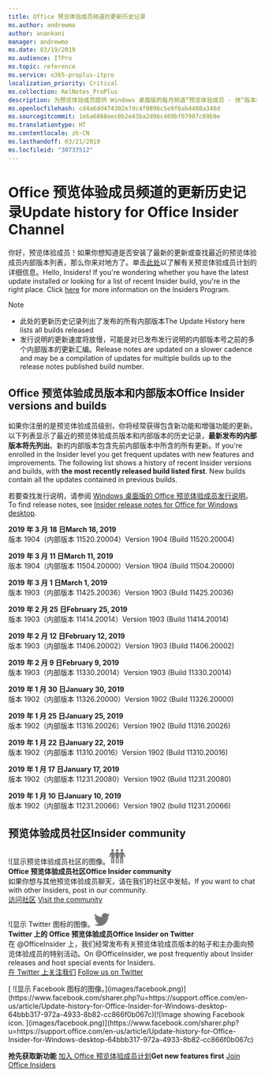 ```yaml
---
title: Office 预览体验成员频道的更新历史记录
ms.author: andrewmo
author: anankani
manager: andrewmo
ms.date: 03/19/2019
ms.audience: ITPro
ms.topic: reference
ms.service: o365-proplus-itpro
localization_priority: Critical
ms.collection: RelNotes_ProPlus
description: 为预览体验成员提供 Windows 桌面版的每月频道“预览体验成员 - 快”版本的更新历史记录
ms.openlocfilehash: cd4a6dd474302e7dc4f0896c5e9f6ab4480a340d
ms.sourcegitcommit: 1e6a6868eec0b2e43ba2d06c469bf07907c89b9e
ms.translationtype: HT
ms.contentlocale: zh-CN
ms.lasthandoff: 03/21/2019
ms.locfileid: "30737512"
---
```

# <a name="update-history-for-office-insider-channel"></a><span data-ttu-id="0d67f-103">Office 预览体验成员频道的更新历史记录</span><span class="sxs-lookup"><span data-stu-id="0d67f-103">Update history for Office Insider Channel</span></span>

<span data-ttu-id="0d67f-p101">你好，预览体验成员！如果你想知道是否安装了最新的更新或查找最近的预览体验成员内部版本列表，那么你来对地方了。单击[此处](https://insider.office.com/)以了解有关预览体验成员计划的详细信息。</span><span class="sxs-lookup"><span data-stu-id="0d67f-p101">Hello, Insiders! If you're wondering whether you have the latest update installed or looking for a list of recent Insider build, you're in the right place. Click [here](https://insider.office.com/) for more information on the Insiders Program.</span></span>

> [!NOTE]
> - <span data-ttu-id="0d67f-107">此处的更新历史记录列出了发布的所有内部版本</span><span class="sxs-lookup"><span data-stu-id="0d67f-107">The Update History here lists all builds released</span></span>
> - <span data-ttu-id="0d67f-108">发行说明的更新速度将放慢，可能是对已发布发行说明的内部版本号之前的多个内部版本的更新汇编。</span><span class="sxs-lookup"><span data-stu-id="0d67f-108">Release notes are updated on a slower cadence and may be a compilation of updates for multiple builds up to the release notes published build number.</span></span>



## <a name="office-insider-versions-and-builds"></a><span data-ttu-id="0d67f-109">Office 预览体验成员版本和内部版本</span><span class="sxs-lookup"><span data-stu-id="0d67f-109">Office Insider versions and builds</span></span>

<span data-ttu-id="0d67f-p102">如果你注册的是预览体验成员级别，你将经常获得包含新功能和增强功能的更新。以下列表显示了最近的预览体验成员版本和内部版本的历史记录，**最新发布的内部版本将先列出**。新的内部版本包含先前内部版本中所含的所有更新。</span><span class="sxs-lookup"><span data-stu-id="0d67f-p102">If you're enrolled in the Insider level you get frequent updates with new features and improvements. The following list shows a history of recent Insider versions and builds, with **the most recently released build listed first**. New builds contain all the updates contained in previous builds.</span></span> 

<span data-ttu-id="0d67f-113">若要查找发行说明，请参阅 [Windows 桌面版的 Office 预览体验成员发行说明](https://docs.microsoft.com/zh-CN/OfficeUpdates/release-notes-office-insider)。</span><span class="sxs-lookup"><span data-stu-id="0d67f-113">To find release notes, see [Insider release notes for Office for Windows desktop](https://docs.microsoft.com/zh-CN/OfficeUpdates/release-notes-office-insider).</span></span>

<span data-ttu-id="0d67f-114">**2019 年 3 月 18 日**</span><span class="sxs-lookup"><span data-stu-id="0d67f-114">**March 18, 2019**</span></span><br/> <span data-ttu-id="0d67f-115">版本 1904（内部版本 11520.20004）</span><span class="sxs-lookup"><span data-stu-id="0d67f-115">Version 1904 (Build 11520.20004)</span></span><br/>

<span data-ttu-id="0d67f-116">**2019 年 3 月 11 日**</span><span class="sxs-lookup"><span data-stu-id="0d67f-116">**March 11, 2019**</span></span><br/> <span data-ttu-id="0d67f-117">版本 1904（内部版本 11504.20000）</span><span class="sxs-lookup"><span data-stu-id="0d67f-117">Version 1904 (Build 11504.20000)</span></span><br/>

<span data-ttu-id="0d67f-118">**2019 年 3 月 1 日**</span><span class="sxs-lookup"><span data-stu-id="0d67f-118">**March 1, 2019**</span></span><br/> <span data-ttu-id="0d67f-119">版本 1903（内部版本 11425.20036）</span><span class="sxs-lookup"><span data-stu-id="0d67f-119">Version 1903 (Build 11425.20036)</span></span><br/> 

<span data-ttu-id="0d67f-120">**2019 年 2 月 25 日**</span><span class="sxs-lookup"><span data-stu-id="0d67f-120">**February 25, 2019**</span></span><br/> <span data-ttu-id="0d67f-121">版本 1903（内部版本 11414.20014）</span><span class="sxs-lookup"><span data-stu-id="0d67f-121">Version 1903 (Build 11414.20014)</span></span><br/> 

<span data-ttu-id="0d67f-122">**2019 年 2 月 12 日**</span><span class="sxs-lookup"><span data-stu-id="0d67f-122">**February 12, 2019**</span></span><br/> <span data-ttu-id="0d67f-123">版本 1903（内部版本 11406.20002）</span><span class="sxs-lookup"><span data-stu-id="0d67f-123">Version 1903 (Build 11406.20002)</span></span><br/> 

<span data-ttu-id="0d67f-124">**2019 年 2 月 9 日**</span><span class="sxs-lookup"><span data-stu-id="0d67f-124">**February 9, 2019**</span></span><br/> <span data-ttu-id="0d67f-125">版本 1903（内部版本 11330.20014）</span><span class="sxs-lookup"><span data-stu-id="0d67f-125">Version 1903 (Build 11330.20014)</span></span><br/> 

<span data-ttu-id="0d67f-126">**2019 年 1 月 30 日**</span><span class="sxs-lookup"><span data-stu-id="0d67f-126">**January 30, 2019**</span></span><br/> <span data-ttu-id="0d67f-127">版本 1902（内部版本 11326.20000）</span><span class="sxs-lookup"><span data-stu-id="0d67f-127">Version 1902 (Build 11326.20000)</span></span><br/> 

<span data-ttu-id="0d67f-128">**2019 年 1 月 25 日**</span><span class="sxs-lookup"><span data-stu-id="0d67f-128">**January 25, 2019**</span></span><br/> <span data-ttu-id="0d67f-129">版本 1902（内部版本 11316.20026）</span><span class="sxs-lookup"><span data-stu-id="0d67f-129">Version 1902 (Build 11316.20026)</span></span><br/> 

<span data-ttu-id="0d67f-130">**2019 年 1 月 22 日**</span><span class="sxs-lookup"><span data-stu-id="0d67f-130">**January 22, 2019**</span></span><br/> <span data-ttu-id="0d67f-131">版本 1902（内部版本 11310.20016）</span><span class="sxs-lookup"><span data-stu-id="0d67f-131">Version 1902 (Build 11310.20016)</span></span><br/> 

<span data-ttu-id="0d67f-132">**2019 年 1 月 17 日**</span><span class="sxs-lookup"><span data-stu-id="0d67f-132">**January 17, 2019**</span></span><br/> <span data-ttu-id="0d67f-133">版本 1902（内部版本 11231.20080）</span><span class="sxs-lookup"><span data-stu-id="0d67f-133">Version 1902 (Build 11231.20080)</span></span><br/>

<span data-ttu-id="0d67f-134">**2019 年 1 月 10 日**</span><span class="sxs-lookup"><span data-stu-id="0d67f-134">**January 10, 2019**</span></span><br/> <span data-ttu-id="0d67f-135">版本 1902（内部版本 11231.20066）</span><span class="sxs-lookup"><span data-stu-id="0d67f-135">Version 1902 (build 11231.20066)</span></span><br/> 


## <a name="insider-community"></a><span data-ttu-id="0d67f-136">预览体验成员社区</span><span class="sxs-lookup"><span data-stu-id="0d67f-136">Insider community</span></span>

<span data-ttu-id="0d67f-137">![显示预览体验成员社区的图像。</span><span class="sxs-lookup"><span data-stu-id="0d67f-137">![Image showing insider community.</span></span> ](images/insidercommunity.png) <br/>
<span data-ttu-id="0d67f-138">**Office 预览体验成员社区**</span><span class="sxs-lookup"><span data-stu-id="0d67f-138">**Office Insider community**</span></span><br/> <span data-ttu-id="0d67f-139">如果你想与其他预览体验成员聊天，请在我们的社区中发帖。</span><span class="sxs-lookup"><span data-stu-id="0d67f-139">If you want to chat with other Insiders, post in our community.</span></span><br/><span data-ttu-id="0d67f-140"> 
[访问社区](https://go.microsoft.com/fwlink/?linkid=843493)</span><span class="sxs-lookup"><span data-stu-id="0d67f-140"> 
[Visit the community](https://go.microsoft.com/fwlink/?linkid=843493)</span></span><br/> 

<span data-ttu-id="0d67f-141">![显示 Twitter 图标的图像。</span><span class="sxs-lookup"><span data-stu-id="0d67f-141">![Image showing twitter icon.</span></span> ](images/twitter.png)<br/>
<span data-ttu-id="0d67f-142">**Twitter 上的 Office 预览体验成员**</span><span class="sxs-lookup"><span data-stu-id="0d67f-142">**Office Insider on Twitter**</span></span><br/> <span data-ttu-id="0d67f-143">在 @OfficeInsider 上，我们经常发布有关预览体验成员版本的帖子和主办面向预览体验成员的特别活动。</span><span class="sxs-lookup"><span data-stu-id="0d67f-143">On @OfficeInsider, we post frequently about Insider releases and host special events for Insiders.</span></span><br/><span data-ttu-id="0d67f-144"> 
[在 Twitter 上关注我们](https://go.microsoft.com/fwlink/?linkid=717717)</span><span class="sxs-lookup"><span data-stu-id="0d67f-144"> 
[Follow us on Twitter](https://go.microsoft.com/fwlink/?linkid=717717)</span></span><br/> 

<span data-ttu-id="0d67f-145">
  [
  ![显示 Facebook 图标的图像。](images/facebook.png)](https://www.facebook.com/sharer.php?u=https://support.office.com/en-us/article/Update-history-for-Office-Insider-for-Windows-desktop-64bbb317-972a-4933-8b82-cc866f0b067c)</span><span class="sxs-lookup"><span data-stu-id="0d67f-145">[![Image showing Facebook icon. ](images/facebook.png)](https://www.facebook.com/sharer.php?u=https://support.office.com/en-us/article/Update-history-for-Office-Insider-for-Windows-desktop-64bbb317-972a-4933-8b82-cc866f0b067c)</span></span>


<span data-ttu-id="0d67f-146">**抢先获取新功能**
[加入 Office 预览体验成员计划](https://insider.office.com/)</span><span class="sxs-lookup"><span data-stu-id="0d67f-146">**Get new features first**
[Join Office Insiders](https://insider.office.com/)</span></span>